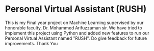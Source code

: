 # Personal Virtual Assistant (RUSH)
This is my Final year project on Machine Learning supervised by our honorable faculty, Dr. Mohammed Arifuzzaman sir. We have tried to implement this project using Python and added new features to run our Personal Virtual Assistant named "RUSH". Do give feedback for future improvements. Thank You


